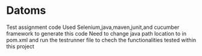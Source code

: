 # Datoms
Test assignment code
Used Selenium,java,maven,junit,and cucumber framework to generate this code
Need to change java path location to in pom.xml
and run the testrunner file to chech the functionalities tested within this project
